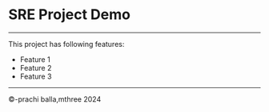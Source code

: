 # SRE Project Demo
---
This project has following features:
- Feature 1
- Feature 2
- Feature 3
---
&copy;-prachi balla,mthree 2024
